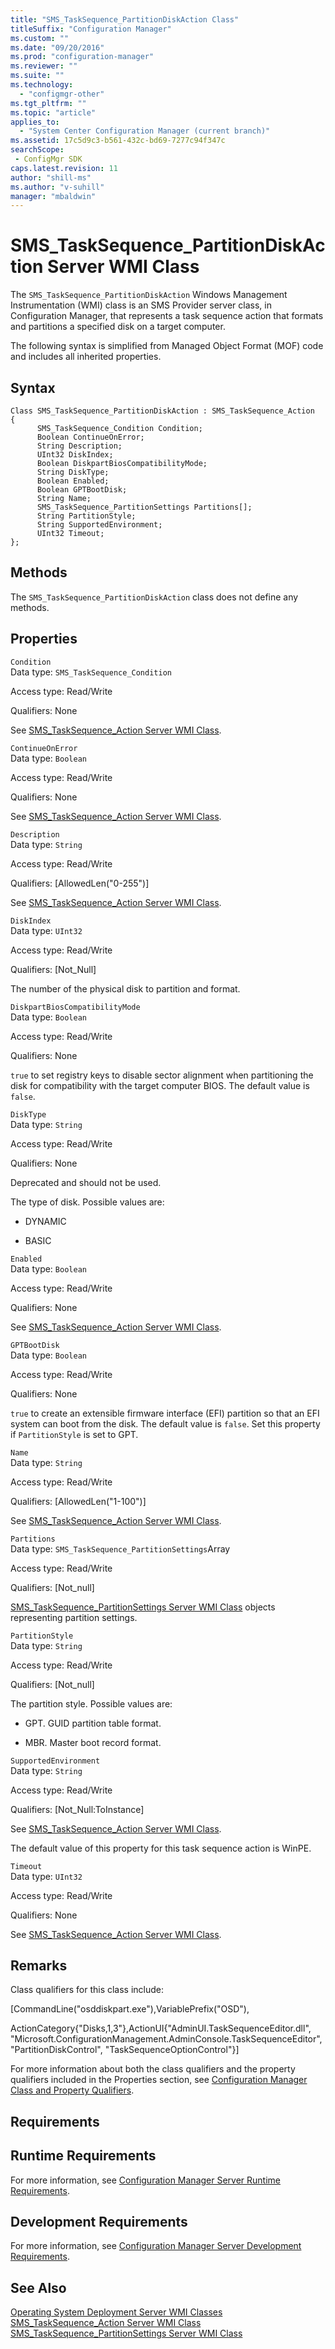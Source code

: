 ```yaml
---
title: "SMS_TaskSequence_PartitionDiskAction Class"
titleSuffix: "Configuration Manager"
ms.custom: ""
ms.date: "09/20/2016"
ms.prod: "configuration-manager"
ms.reviewer: ""
ms.suite: ""
ms.technology:
  - "configmgr-other"
ms.tgt_pltfrm: ""
ms.topic: "article"
applies_to:
  - "System Center Configuration Manager (current branch)"
ms.assetid: 17c5d9c3-b561-432c-bd69-7277c94f347csearchScope: - ConfigMgr SDK
caps.latest.revision: 11
author: "shill-ms"
ms.author: "v-suhill"
manager: "mbaldwin"
---
```

# SMS_TaskSequence_PartitionDiskAction Server WMI Class
The `SMS_TaskSequence_PartitionDiskAction` Windows Management Instrumentation (WMI) class is an SMS Provider server class, in Configuration Manager, that represents a task sequence action that formats and partitions a specified disk on a target computer.  

 The following syntax is simplified from Managed Object Format (MOF) code and includes all inherited properties.  

## Syntax  

```  
Class SMS_TaskSequence_PartitionDiskAction : SMS_TaskSequence_Action  
{  
      SMS_TaskSequence_Condition Condition;  
      Boolean ContinueOnError;  
      String Description;  
      UInt32 DiskIndex;  
      Boolean DiskpartBiosCompatibilityMode;  
      String DiskType;  
      Boolean Enabled;  
      Boolean GPTBootDisk;  
      String Name;  
      SMS_TaskSequence_PartitionSettings Partitions[];  
      String PartitionStyle;  
      String SupportedEnvironment;  
      UInt32 Timeout;  
};  
```  

## Methods  
 The `SMS_TaskSequence_PartitionDiskAction` class does not define any methods.  

## Properties  
 `Condition`  
 Data type: `SMS_TaskSequence_Condition`  

 Access type: Read/Write  

 Qualifiers: None  

 See [SMS_TaskSequence_Action Server WMI Class](../../../develop/reference/osd/sms_tasksequence_action-server-wmi-class.md).  

 `ContinueOnError`  
 Data type: `Boolean`  

 Access type: Read/Write  

 Qualifiers: None  

 See [SMS_TaskSequence_Action Server WMI Class](../../../develop/reference/osd/sms_tasksequence_action-server-wmi-class.md).  

 `Description`  
 Data type: `String`  

 Access type: Read/Write  

 Qualifiers: [AllowedLen("0-255")]  

 See [SMS_TaskSequence_Action Server WMI Class](../../../develop/reference/osd/sms_tasksequence_action-server-wmi-class.md).  

 `DiskIndex`  
 Data type: `UInt32`  

 Access type: Read/Write  

 Qualifiers: [Not_Null]  

 The number of the physical disk to partition and format.  

 `DiskpartBiosCompatibilityMode`  
 Data type: `Boolean`  

 Access type: Read/Write  

 Qualifiers: None  

 `true` to set registry keys to disable sector alignment when partitioning the disk for compatibility with the target computer BIOS. The default value is `false`.  

 `DiskType`  
 Data type: `String`  

 Access type: Read/Write  

 Qualifiers: None  

 Deprecated and should not be used.  

 The type of disk. Possible values are:  

-   DYNAMIC  

-   BASIC  

 `Enabled`  
 Data type: `Boolean`  

 Access type: Read/Write  

 Qualifiers: None  

 See [SMS_TaskSequence_Action Server WMI Class](../../../develop/reference/osd/sms_tasksequence_action-server-wmi-class.md).  

 `GPTBootDisk`  
 Data type: `Boolean`  

 Access type: Read/Write  

 Qualifiers: None  

 `true` to create an extensible firmware interface (EFI) partition so that an EFI system can boot from the disk. The default value is `false`. Set this property if `PartitionStyle` is set to GPT.  

 `Name`  
 Data type: `String`  

 Access type: Read/Write  

 Qualifiers: [AllowedLen("1-100")]  

 See [SMS_TaskSequence_Action Server WMI Class](../../../develop/reference/osd/sms_tasksequence_action-server-wmi-class.md).  

 `Partitions`  
 Data type: `SMS_TaskSequence_PartitionSettings`Array  

 Access type: Read/Write  

 Qualifiers: [Not_null]  

 [SMS_TaskSequence_PartitionSettings Server WMI Class](../../../develop/reference/osd/sms_tasksequence_partitionsettings-server-wmi-class.md) objects representing partition settings.  

 `PartitionStyle`  
 Data type: `String`  

 Access type: Read/Write  

 Qualifiers: [Not_null]  

 The partition style. Possible values are:  

-   GPT. GUID partition table format.  

-   MBR. Master boot record format.  

 `SupportedEnvironment`  
 Data type: `String`  

 Access type: Read/Write  

 Qualifiers: [Not_Null:ToInstance]  

 See [SMS_TaskSequence_Action Server WMI Class](../../../develop/reference/osd/sms_tasksequence_action-server-wmi-class.md).  

 The default value of this property for this task sequence action is WinPE.  

 `Timeout`  
 Data type: `UInt32`  

 Access type: Read/Write  

 Qualifiers: None  

 See [SMS_TaskSequence_Action Server WMI Class](../../../develop/reference/osd/sms_tasksequence_action-server-wmi-class.md).  

## Remarks  
 Class qualifiers for this class include:  

 [CommandLine("osddiskpart.exe"),VariablePrefix("OSD"),  

 ActionCategory{"Disks,1,3"},ActionUI{"AdminUI.TaskSequenceEditor.dll", "Microsoft.ConfigurationManagement.AdminConsole.TaskSequenceEditor", "PartitionDiskControl", "TaskSequenceOptionControl"}]  

 For more information about both the class qualifiers and the property qualifiers included in the Properties section, see [Configuration Manager Class and Property Qualifiers](../../../develop/reference/misc/class-and-property-qualifiers.md).  

## Requirements  

## Runtime Requirements  
 For more information, see [Configuration Manager Server Runtime Requirements](../../../develop/core/reqs/server-runtime-requirements.md).  

## Development Requirements  
 For more information, see [Configuration Manager Server Development Requirements](../../../develop/core/reqs/server-development-requirements.md).  

## See Also  
 [Operating System Deployment Server WMI Classes](../../../develop/reference/osd/operating-system-deployment-server-wmi-classes.md)   
 [SMS_TaskSequence_Action Server WMI Class](../../../develop/reference/osd/sms_tasksequence_action-server-wmi-class.md)   
 [SMS_TaskSequence_PartitionSettings Server WMI Class](../../../develop/reference/osd/sms_tasksequence_partitionsettings-server-wmi-class.md)
